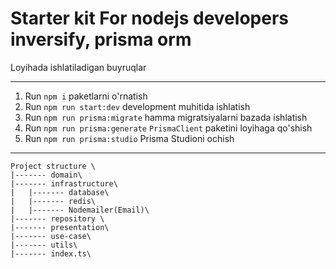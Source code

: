 # Starter kit For nodejs developers inversify, prisma orm

Loyihada ishlatiladigan buyruqlar

---

1. Run `npm i` paketlarni o'rnatish
2. Run `npm run start:dev` development muhitida ishlatish
3. Run `npm run prisma:migrate` hamma migratsiyalarni bazada ishlatish
4. Run `npm run prisma:generate` `PrismaClient` paketini loyihaga qo'shish
5. Run `npm run prisma:studio` Prisma Studioni ochish

---
```
Project structure \
|------- domain\
|------- infrastructure\
|   |------- database\
|   |------- redis\
|   |------- Nodemailer(Email)\
|------- repository \
|------- presentation\
|------- use-case\
|------- utils\
|------- index.ts\
```
